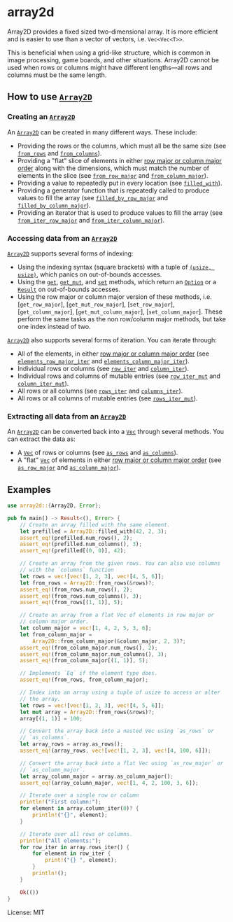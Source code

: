# array2d

Array2D provides a fixed sized two-dimensional array. It is more efficient
and is easier to use than a vector of vectors, i.e. `Vec<Vec<T>>`.

This is beneficial when using a grid-like structure, which is common in
image processing, game boards, and other situations. Array2D cannot be used
when rows or columns might have different lengths⁠—all rows and columns must
be the same length.

## How to use [`Array2D`]

### Creating an [`Array2D`]

An [`Array2D`] can be created in many different ways. These include:
  - Providing the rows or the columns, which must all be the same size (see
    [`from_rows`] and [`from_columns`]).
  - Providing a "flat" slice of elements in either [row major or column
    major order] along with the dimensions, which must match the number of
    elements in the slice (see [`from_row_major`] and
    [`from_column_major`]).
  - Providing a value to repeatedly put in every location (see
    [`filled_with`]).
  - Providing a generator function that is repeatedly called to produce
    values to fill the array (see [`filled_by_row_major`] and
    [`filled_by_column_major`]).
  - Providing an iterator that is used to produce values to fill the array
    (see [`from_iter_row_major`] and [`from_iter_column_major`]).

### Accessing data from an [`Array2D`]

[`Array2D`] supports several forms of indexing:
  - Using the indexing syntax (square brackets) with a tuple of [`(usize,
    usize)`], which panics on out-of-bounds accesses.
  - Using the [`get`], [`get_mut`], and [`set`] methods, which return an
    [`Option`] or a [`Result`] on out-of-bounds accesses.
  - Using the row major or column major version of these methods,
    i.e. [`get_row_major`], [`get_mut_row_major`], [`set_row_major`],
    [`get_column_major`], [`get_mut_column_major`],
    [`set_column_major`]. These perform the same tasks as the non row/column
    major methods, but take one index instead of two.

[`Array2D`] also supports several forms of iteration. You can iterate
through:
  - All of the elements, in either [row major or column major order] (see
    [`elements_row_major_iter`] and [`elements_column_major_iter`]).
  - Individual rows or columns (see [`row_iter`] and [`column_iter`]).
  - Individual rows and columns of mutable entries (see [`row_iter_mut`] and [`column_iter_mut`]).
  - All rows or all columns (see [`rows_iter`] and [`columns_iter`]).
  - All rows or all columns of mutable entries (see [`rows_iter_mut`]).


### Extracting all data from an [`Array2D`]

An [`Array2D`] can be converted back into a [`Vec`] through several
methods. You can extract the data as:
  - A [`Vec`] of rows or columns (see [`as_rows`] and [`as_columns`]).
  - A "flat" [`Vec`] of elements in either [row major or column major order]
    (see [`as_row_major`] and [`as_column_major`]).

## Examples

```rust
use array2d::{Array2D, Error};

pub fn main() -> Result<(), Error> {
    // Create an array filled with the same element.
    let prefilled = Array2D::filled_with(42, 2, 3);
    assert_eq!(prefilled.num_rows(), 2);
    assert_eq!(prefilled.num_columns(), 3);
    assert_eq!(prefilled[(0, 0)], 42);

    // Create an array from the given rows. You can also use columns
    // with the `columns` function
    let rows = vec![vec![1, 2, 3], vec![4, 5, 6]];
    let from_rows = Array2D::from_rows(&rows)?;
    assert_eq!(from_rows.num_rows(), 2);
    assert_eq!(from_rows.num_columns(), 3);
    assert_eq!(from_rows[(1, 1)], 5);

    // Create an array from a flat Vec of elements in row major or
    // column major order.
    let column_major = vec![1, 4, 2, 5, 3, 6];
    let from_column_major =
        Array2D::from_column_major(&column_major, 2, 3)?;
    assert_eq!(from_column_major.num_rows(), 2);
    assert_eq!(from_column_major.num_columns(), 3);
    assert_eq!(from_column_major[(1, 1)], 5);

    // Implements `Eq` if the element type does.
    assert_eq!(from_rows, from_column_major);

    // Index into an array using a tuple of usize to access or alter
    // the array.
    let rows = vec![vec![1, 2, 3], vec![4, 5, 6]];
    let mut array = Array2D::from_rows(&rows)?;
    array[(1, 1)] = 100;

    // Convert the array back into a nested Vec using `as_rows` or
    // `as_columns`.
    let array_rows = array.as_rows();
    assert_eq!(array_rows, vec![vec![1, 2, 3], vec![4, 100, 6]]);

    // Convert the array back into a flat Vec using `as_row_major` or
    // `as_column_major`.
    let array_column_major = array.as_column_major();
    assert_eq!(array_column_major, vec![1, 4, 2, 100, 3, 6]);

    // Iterate over a single row or column
    println!("First column:");
    for element in array.column_iter(0)? {
        println!("{}", element);
    }

    // Iterate over all rows or columns.
    println!("All elements:");
    for row_iter in array.rows_iter() {
        for element in row_iter {
            print!("{} ", element);
        }
        println!();
    }

    Ok(())
}

```

[`Array2D`]: struct.Array2D.html
[`from_rows`]: struct.Array2D.html#method.from_rows
[`from_columns`]: struct.Array2D.html#method.from_columns
[`from_row_major`]: struct.Array2D.html#method.from_row_major
[`from_column_major`]: struct.Array2D.html#method.from_column_major
[`filled_with`]: struct.Array2D.html#method.filled_with
[`filled_by_row_major`]: struct.Array2D.html#method.filled_by_row_major
[`filled_by_column_major`]: struct.Array2D.html#method.filled_by_column_major
[`from_iter_row_major`]: struct.Array2D.html#method.from_iter_row_major
[`from_iter_column_major`]: struct.Array2D.html#method.from_iter_column_major
[`get`]: struct.Array2D.html#method.get
[`get_mut`]: struct.Array2D.html#method.get_mut
[`set`]: struct.Array2D.html#method.set
[`elements_row_major_iter`]: struct.Array2D.html#method.elements_row_major_iter
[`elements_column_major_iter`]: struct.Array2D.html#method.elements_column_major_iter
[`row_iter`]: struct.Array2D.html#method.row_iter
[`column_iter`]: struct.Array2D.html#method.column_iter
[`row_iter_mut`]: struct.Array2D.html#method.row_iter_mut
[`column_iter_mut`]: struct.Array2D.html#method.column_iter_mut
[`rows_iter`]: struct.Array2D.html#method.rows_iter
[`columns_iter`]: struct.Array2D.html#method.columns_iter
[`rows_iter_mut`]: struct.Array2D.html#method.rows_iter_mut
[`as_rows`]: struct.Array2D.html#method.as_rows
[`as_columns`]: struct.Array2D.html#method.as_columns
[`as_row_major`]: struct.Array2D.html#method.as_row_major
[`as_column_major`]: struct.Array2D.html#method.as_column_major
[`Vec`]: https://doc.rust-lang.org/std/vec/struct.Vec.html
[`Option`]: https://doc.rust-lang.org/std/option/
[`Result`]: https://doc.rust-lang.org/std/result/
[`(usize, usize)`]: https://doc.rust-lang.org/std/primitive.usize.html
[row major or column major order]: https://en.wikipedia.org/wiki/Row-_and_column-major_order

License: MIT
